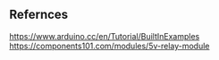 ## Refernces

https://www.arduino.cc/en/Tutorial/BuiltInExamples
https://components101.com/modules/5v-relay-module
